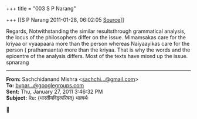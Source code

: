 +++
title = "003 S P Narang"

+++
[[S P Narang	2011-01-28, 06:02:05 [Source](https://groups.google.com/g/bvparishat/c/qOptiqP3Ngc)]]



Regards, Notwithstanding the similar resultsthrough grammatical analysis, the locus of the philosophers differ on the issue. Mimamsakas care for the kriyaa or vyaapaara more than the person whereas Naiyaayikas care for the person ( prathamaanta) more than the kriyaa. That is why the words and the epicentre of the analysis differs. Most of the texts have mixed up the issue. spnarang  

  

------------------------------------------------------------------------

**From:** Sachchidanand Mishra \<[sachchi...@gmail.com]()\>  
**To:** [bvpar...@googlegroups.com]()  
**Sent:** Thu, January 27, 2011 3:46:32 PM  
**Subject:** Re: {भारतीयविद्वत्परिषत्} धात्वर्थः  



